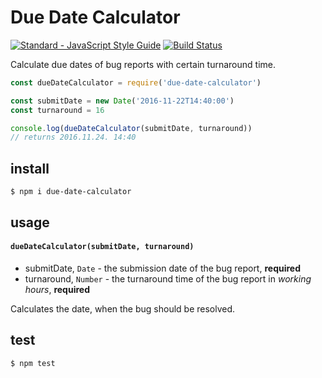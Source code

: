 # Due Date Calculator

[![Standard - JavaScript Style Guide](https://img.shields.io/badge/code%20style-standard-brightgreen.svg)](http://standardjs.com/) [![Build Status](https://travis-ci.org/tuyenpthust/due-date-calculator.svg?branch=main)](https://travis-ci.org/tuyenpthust/due-date-calculator)

Calculate due dates of bug reports with certain turnaround time.

``` js
const dueDateCalculator = require('due-date-calculator')

const submitDate = new Date('2016-11-22T14:40:00')
const turnaround = 16

console.log(dueDateCalculator(submitDate, turnaround))
// returns 2016.11.24. 14:40
```

## install

```
$ npm i due-date-calculator
```

## usage

#### `dueDateCalculator(submitDate, turnaround)`

- submitDate, `Date` - the submission date of the bug report, **required**
- turnaround, `Number` - the turnaround time of the bug report in *working
  hours*, **required**

Calculates the date, when the bug should be resolved.

## test

```
$ npm test
```
